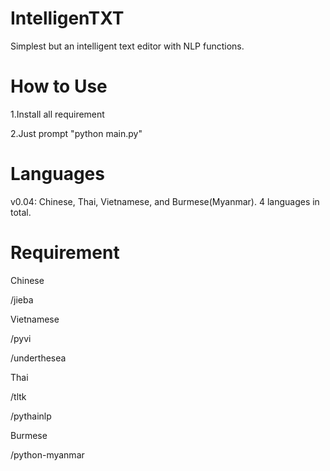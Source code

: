 # IntelligenTXT
Simplest but an intelligent text editor with NLP functions.


# How to Use


1.Install all requirement


2.Just prompt "python main.py"


# Languages


v0.04: Chinese, Thai, Vietnamese, and Burmese(Myanmar). 4 languages in total.


# Requirement


Chinese


/jieba


Vietnamese


/pyvi


/underthesea


Thai


/tltk


/pythainlp


Burmese


/python-myanmar
